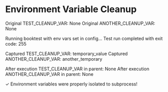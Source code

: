 # Environment Variable Cleanup

Original TEST_CLEANUP_VAR: None
Original ANOTHER_CLEANUP_VAR: None

Running booktest with env vars set in config...
Test run completed with exit code: 255

Captured TEST_CLEANUP_VAR: temporary_value
Captured ANOTHER_CLEANUP_VAR: another_temporary

After execution TEST_CLEANUP_VAR in parent: None
After execution ANOTHER_CLEANUP_VAR in parent: None

✓ Environment variables were properly isolated to subprocess!
